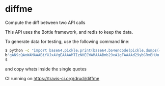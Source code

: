 # diffme
Compute the diff between two API calls


This API uses the Bottle framework, and redis to keep the data.

To generate data for testing, use the following command line:

```sh
$ python -c "import base64,pickle;print(base64.b64encode(pickle.dumps({'foo': 'world', 'bar':'1234'})))"
b'gAN9cQAoWAMAAABiYXJxAVgEAAAAMTIzNHECWAMAAABmb29xA1gFAAAAd29ybGRxBHUu'
$
```
and copy whats inside the single quotes

CI running on https://travis-ci.org/drudi/diffme
